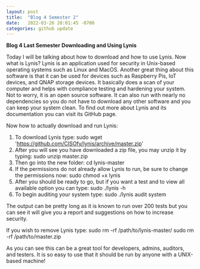 ```yaml
---
layout: post
title:  "Blog 4 Semester 2"
date:   2022-03-26 20:01:45 -0700
categories: github update
---
```


**Blog 4 Last Semester**
**Downloading and Using Lynis**

Today I will be talking about how to download and how to use Lynis. Now what is Lynis?
Lynis is an application used for security in Unix-based operating systems such as Linux and MacOS.
Another great thing about this software is that it can be used for devices such as Raspberry Pis, IoT devices, and QNAP storage devices. 
It basically does a scan of your computer and helps with compliance testing and hardening your system.
Not to worry, it is an open source software.
It can also run with nearly no dependencies so you do not have to download any other software and you can keep your system clean. 
To find out more about Lynis and its documentation you can visit its GitHub page. 

Now how to actually download and run Lynis:
1. To download Lynis type: sudo wget 'https://github.com/CISOfy/lynis/archive/master.zip'
2. After you will see you have downloaded a zip file, you may unzip it by typing: sudo unzip master.zip
3. Then go into the new folder: cd lynis-master
4. If the permissions do not already allow Lynis to run, be sure to change the permissions now: sudo chmod +x lynis
5. After you should be ready to go, but if you want a test and to view all available option you can type: sudo ./lynis -h
6. To begin auditing your system type: sudo ./lynis audit system

The output can be pretty long as it is known to run over 200 tests but you can see it will give you a report and suggestions on how to increase security. 

If you wish to remove Lynis type: 
sudo rm -rf /path/to/lynis-master/
sudo rm -rf /path/to/master.zip

As you can see this can be a great tool for developers, admins, auditors, and testers. It is so easy to use that it should be run by anyone with a UNIX-based machine!
